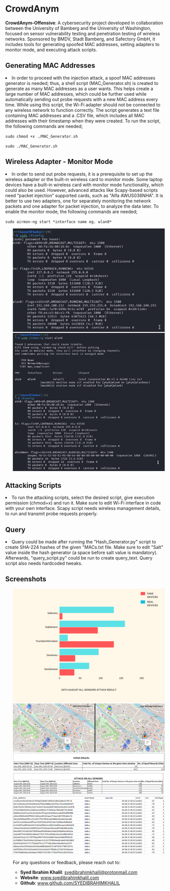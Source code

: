 # CrowdAnym

**CrowdAnym-Offensive**: A cybersecurity project developed in collaboration between the University of Bamberg and the University of Washington, focused on sensor vulnerability testing and penetration testing of wireless networks. Sponsored by BMDV, Stadt Bamberg, and Safectory GmbH, it includes tools for generating spoofed MAC addresses, setting adapters to monitor mode, and executing attack scripts.

<h2>Generating MAC Addresses</h2>
<li>In order to proceed with the injection attack, a spoof MAC addresses generator is needed; thus, a shell script (MAC_Generator.sh) is created to generate as many MAC addresses as a user wants. This helps create a large number of MAC addresses, which could be further used while automatically sending out probe requests with a new MAC address every time. While using this script, the Wi-Fi adapter should not be connected to any wireless network to function correctly. The script generates a text file containing MAC addresses and a .CSV file, which includes all MAC addresses with their timestamp when they were created. To run the script, the following commands are needed;</li>
</ul><ul>
</ul><p><code >sudo chmod +x ./MAC_Generator.sh</code></p><ul>
</ul>
<p><code >sudo ./MAC_Generator.sh </code></p>
<h2>Wireless Adapter - Monitor Mode</h2>
<li>In order to send out probe requests, it is a prerequisite to set up the wireless adapter or the built-in wireless card to monitor mode. Some laptop devices have a built-in wireless card with monitor mode functionality, which could also be used. However, advanced attacks like Scapy-based scripts need “packet injection” supported cards, such as "Alfa AWUS036NHA". It is better to use two adapters, one for separately monitoring the network packets and one adapter for packet injection, to analyze the data later. To enable the monitor mode, the following commands are needed;</li>
</ul>
<p><code >sudo airmon-ng start *interface name eg. wlan0*</code></p><ul>
</ul>
<ul>

![My image](Report/images/ifconfig1.png)
![My image](Report/images/ifconfig2.png)
</ul>
<h2>Attacking Scripts</h2>
<li>To run the attacking scripts, select the desired script, give execution permission (chmod+x) and run it. Make sure to edit Wi-Fi interface in code with your own interface. Scapy script needs wireless management details, to run and transmit probe requests properly.</li>
</ul>
<h2>Query</h2>
<li>Query could be made after running the "Hash_Generator.py" script to create SHA-224 hashes of the given "MACs.txt file. Make sure to edit "Salt" value inside the hash generator (a space before salt value is mandatory). Afterwards, "query_script.py" could be run to create query_text. Query script also needs hardcoded tweaks. </li>
</ul>
<h2>Screenshots</h2>
</ul><ul>

![My image](Report/images/bargraph.png)
![My image](Report/images/heatmap.PNG)
![My image](Report/images/oldattack.png)
![My image](Report/images/Attack_on_all_sensors.PNG)
![My image](Report/images/spoofrecords.PNG)
</ul><ul>

<p>For any questions or feedback, please reach out to:

- **Syed Ibrahim Khalil**: [syedibrahimkhalil@protonmail.com](mailto:syedibrahimkhalil@protonmail.com)
- **Website**: www.syedibrahimkhalil.com
- **Github**: www.github.com/SYEDIBRAHIMKHALIL</p>

